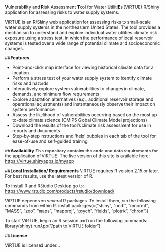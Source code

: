 **V**ulnerab**i**lity and **R**isk Assessment **T**ool for Water **U**tiliti**E**s (ViRTUE)
R/Shiny application for assessing risks to water supply systems.

ViRTUE is an R/Shiny web application for assessing risks to small-scale water supply systems in the northeastern United States. The tool provides a mechanism to understand and explore individual water utilities climate risk exposure using a stress test, in which the performance of local reservoir systems is tested over a wide range of potential climate and socioeconomic changes. 

##**Features**
*	Point-and-click map interface for viewing historical climate data for a location
*	Perform a stress test of your water supply system to identify climate risks and hazards 
*	Interactively explore system vulnerabilities to changes in climate, demands, and minimum flow requirements
*	Explore adaptation alternatives (e.g., additional reservoir storage and operational adjustments) and instantaneously observe their impact on system performance
*	Assess the likelihood of vulnerabilities occurring based on the most up-to-date climate science (CMIP5 Global Climate Model projections)
*	Download the results of the tool’s climate risk assessment for use in reports and documents
*	Step-by-step instructions and ‘help’ bubbles in each tab of the tool for ease-of-use and self-guided training

##**Availability**
This repository contains the code and data requirements for the application of ViRTUE. 
The live version of this site is available here: https://virtue.shinyapps.io/myapp

##**Local Installation/ Requirements**
ViRTUE requires R version 2.15 or later. For best results, use the latest version of R. 

To install R and RStudio Desktop go to: https://www.rstudio.com/products/rstudio/download/ 

ViRTUE depends on several R packages. To install them, run the following commands from within R.
install.packages(c(“shiny”, “ncdf”, “mnormt”, “MASS”, “zoo”, “maps”, “mapproj”, “psych”, “fields”, “plotrix”, “chron”))

To start ViRTUE, begin an R session and run the following commands:
library(shiny)
runApp(“/path to ViRTUE folder”)

##**License**

ViRTUE is licensed under…
